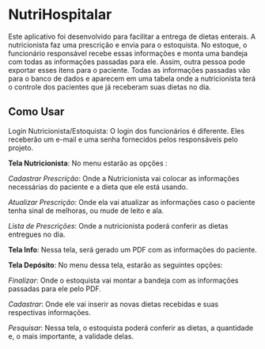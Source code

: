 # NutriHospitalar

Este aplicativo foi desenvolvido para facilitar a entrega de dietas enterais. A nutricionista faz uma prescrição e envia para o estoquista. No estoque, o funcionário responsável recebe 
essas informações e monta uma bandeja com todas as informações passadas para ele. Assim, outra pessoa pode exportar esses itens para o paciente. Todas as informações passadas vão para o banco de dados 
e aparecem em uma tabela onde a nutricionista terá o controle dos pacientes que já receberam suas dietas no dia.

## Como Usar
Login Nutricionista/Estoquista: O login dos funcionários é diferente. Eles receberão um e-mail e uma senha fornecidos pelos responsáveis pelo projeto.

**Tela Nutricionista**: No menu estarão as opções :

*Cadastrar Prescrição*: Onde a Nutricionista vai colocar as informações necessárias do paciente e a dieta que ele está usando.

*Atualizar Prescrição*: Onde ela vai atualizar as informações caso o paciente tenha sinal de melhoras, ou mude de leito e ala.

*Lista de Prescrições*: Onde a nutricionista poderá conferir as dietas entregues no dia.

**Tela Info**: Nessa tela, será gerado um PDF com as informações do paciente.

**Tela Depósito**: No menu dessa tela, estarão as seguintes opções:

*Finalizar*: Onde o estoquista vai montar a bandeja com as informações passadas para ele pelo PDF.

*Cadastrar*: Onde ele vai inserir as novas dietas recebidas e suas respectivas informações.

*Pesquisar*: Nessa tela, o estoquista poderá conferir as dietas, a quantidade e, o mais importante, a validade delas.
